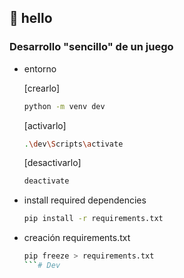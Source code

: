 ## 👋 hello

### Desarrollo "sencillo" de un juego


- entorno

    [crearlo]
    ```bash
    python -m venv dev
    ```

    [activarlo]
    ```bash
    .\dev\Scripts\activate

    ```

    [desactivarlo]
    ```bash
    deactivate
    ```

- install required dependencies

    ```bash
    pip install -r requirements.txt
    ```

    
- creación requirements.txt

    ```bash
    pip freeze > requirements.txt
    ```#   D e v  
 